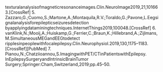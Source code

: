 texturalanalysisofmagneticresonanceimages.Clin.NeuroImage2019,21,101663.[CrossRef]
5. Zazzaro,G.;Cuomo,S.;Martone,A.;Montaquila,R.V.;Toraldo,G.;Pavone,L.Eegsignalanalysisforepilepticseizuresdetection
byapplyingdataminingtechniques.InternetThings2019,100048.[CrossRef]
6. vanKlink,N.;Mooij,A.;Huiskamp,G.;Ferrier,C.;Braun,K.;Hillebrand,A.;Zijlmans,M.SimultaneousMEGandEEGtodetect
ripplesinpeoplewithfocalepilepsy.Clin.Neurophysiol.2019,130,1175–1183.[CrossRef][PubMed]
7. Pianou,N.;Chatziioannou,S.ImagingwithPET/CTinPatientswithEpilepsy. InEpilepsySurgeryandIntrinsicBrainTumor
Surgery;Springer:Cham,Switzerland,2019;pp.45–50.
